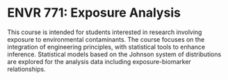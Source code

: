 # ENVR 771: Exposure Analysis

This course is intended for students interested in research involving exposure to environmental contaminants. The course focuses on the integration of engineering principles, with statistical tools to enhance inference. Statistical models based on the Johnson system of distributions are explored for the analysis data including exposure-biomarker relationships.